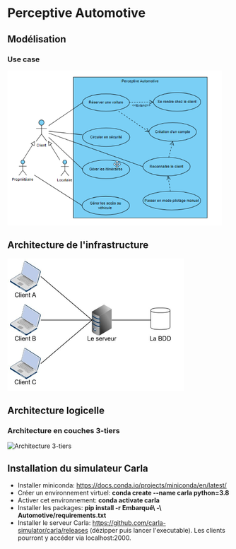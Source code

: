 # Perceptive Automotive

## Modélisation

### Use case
<img src="./UML/use-case.png" alt="Use Case Diagram" height="350" />

## Architecture de l'infrastructure
<img src="./images/client-serveur-bdd.jpeg" alt="Architecture client-serveur-bdd" height="300" />

## Architecture logicelle

### Architecture en couches 3-tiers
<img src="https://upload.wikimedia.org/wikipedia/commons/thumb/5/51/Overview_of_a_three-tier_application_vectorVersion.svg/1024px-Overview_of_a_three-tier_application_vectorVersion.svg.png" alt="Architecture 3-tiers" height="350" />

## Installation du simulateur Carla

* Installer miniconda: https://docs.conda.io/projects/miniconda/en/latest/
* Créer un environnement virtuel: **conda create --name carla python=3.8**
* Activer cet environnement: **conda activate carla**
* Installer les packages: **pip install -r Embarqué\ -\ Automotive/requirements.txt**
* Installer le serveur Carla: https://github.com/carla-simulator/carla/releases (dézipper puis lancer l'executable). Les clients pourront y accéder via localhost:2000.
